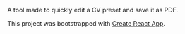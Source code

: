 A tool made to quickly edit a CV preset and save it as PDF.

This project was bootstrapped with [Create React App](https://github.com/facebook/create-react-app).
